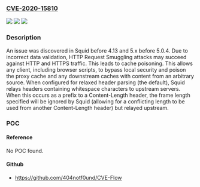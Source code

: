 ### [CVE-2020-15810](https://cve.mitre.org/cgi-bin/cvename.cgi?name=CVE-2020-15810)
![](https://img.shields.io/static/v1?label=Product&message=n%2Fa&color=blue)
![](https://img.shields.io/static/v1?label=Version&message=n%2Fa&color=blue)
![](https://img.shields.io/static/v1?label=Vulnerability&message=n%2Fa&color=brighgreen)

### Description

An issue was discovered in Squid before 4.13 and 5.x before 5.0.4. Due to incorrect data validation, HTTP Request Smuggling attacks may succeed against HTTP and HTTPS traffic. This leads to cache poisoning. This allows any client, including browser scripts, to bypass local security and poison the proxy cache and any downstream caches with content from an arbitrary source. When configured for relaxed header parsing (the default), Squid relays headers containing whitespace characters to upstream servers. When this occurs as a prefix to a Content-Length header, the frame length specified will be ignored by Squid (allowing for a conflicting length to be used from another Content-Length header) but relayed upstream.

### POC

#### Reference
No POC found.

#### Github
- https://github.com/404notf0und/CVE-Flow

